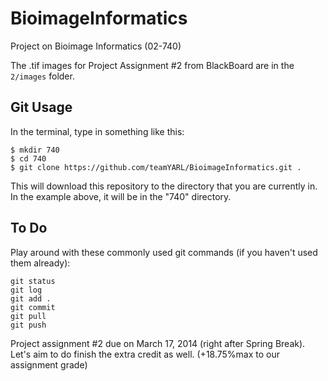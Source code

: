 BioimageInformatics
===================
Project on Bioimage Informatics (02-740)

The .tif images for Project Assignment #2 from BlackBoard are in the `2/images` folder.  

## Git Usage
In the terminal, type in something like this:

    $ mkdir 740
    $ cd 740
    $ git clone https://github.com/teamYARL/BioimageInformatics.git .

This will download this repository to the directory that you are currently in.  
In the example above, it will be in the "740" directory.

## To Do
Play around with these commonly used git commands (if you haven't used them already):

    git status
    git log
    git add .
    git commit
    git pull
    git push

Project assignment #2 due on March 17, 2014 (right after Spring Break).  
Let's aim to do finish the extra credit as well. (+18.75%max to our assignment grade)
